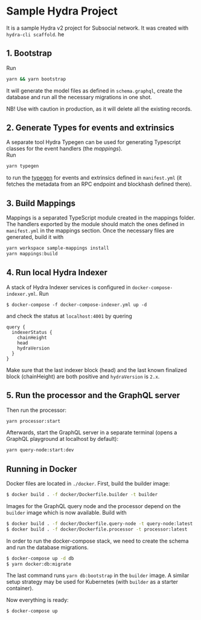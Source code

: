 # Sample Hydra Project

It is a sample Hydra v2 project for Subsocial network. It was created with `hydra-cli scaffold`. he

## 1. Bootstrap

Run

```bash
yarn && yarn bootstrap
```

It will generate the model files as defined in `schema.graphql`, create the database and run all the necessary migrations in one shot.

NB! Use with caution in production, as it will delete all the existing records.

## 2. Generate Types for events and extrinsics

A separate tool Hydra Typegen can be used for generating Typescript classes for the event handlers (the _mappings_).  
Run

```bash
yarn typegen
```
to run the [typegen](https://github.com/Joystream/hydra/tree/master/packages/hydra-typegen/README.md) for events and extrinsics defined in `manifest.yml` (it fetches the metadata from an RPC endpoint and blockhash defined there). 


## 3. Build Mappings

Mappings is a separated TypeScript module created in the mappings folder. The handlers exported by the module should match the ones defined in `manifest.yml` in the mappings section. Once the necessary files are generated, build it with

```bash
yarn workspace sample-mappings install
yarn mappings:build
```

## 4. Run local Hydra Indexer

A stack of Hydra Indexer services is configured in `docker-compose-indexer.yml`. 
Run

```
$ docker-compose -f docker-compose-indexer.yml up -d
```

and check the status at `localhost:4001` by quering

```gql
query {
  indexerStatus {
    chainHeight
    head
    hydraVersion
  }
}
```

Make sure that the last indexer block (head) and the last known finalized block (chainHeight) are both positive and `hydraVersion` is `2.x`.

## 5. Run the processor and the GraphQL server

Then run the processor:

```bash
yarn processor:start
```

Afterwards, start the GraphQL server in a separate terminal (opens a GraphQL playground at localhost by default):

```bash
yarn query-node:start:dev
```

## Running in Docker

Docker files are located in `./docker`. First, build the builder image:

```bash
$ docker build . -f docker/Dockerfile.builder -t builder
```

Images for the GraphQL query node and the processor depend on the `builder` image which is now available. 
Build with

```bash
$ docker build . -f docker/Dockerfile.query-node -t query-node:latest
$ docker build . -f docker/Dockerfile.processor -t processor:latest
```

In order to run the docker-compose stack, we need to create the schema and run the database migrations. 

```bash
$ docker-compose up -d db 
$ yarn docker:db:migrate
```

The last command runs `yarn db:bootstrap` in the `builder` image. A similar setup strategy may be used for Kubernetes (with `builder` as a starter container).

Now everything is ready:

```bash
$ docker-compose up
```